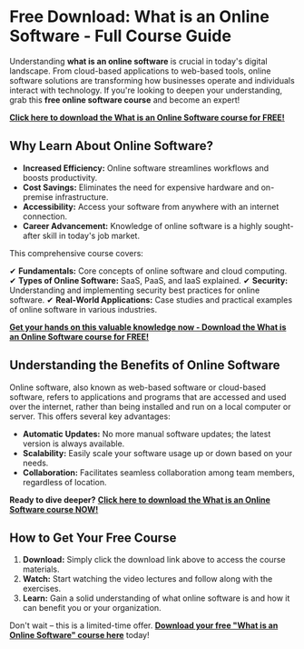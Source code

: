 # Free Download: What is an Online Software - Full Course Guide

Understanding **what is an online software** is crucial in today's digital landscape. From cloud-based applications to web-based tools, online software solutions are transforming how businesses operate and individuals interact with technology. If you're looking to deepen your understanding, grab this **free online software course** and become an expert!

[**Click here to download the What is an Online Software course for FREE!**](https://udemywork.com/what-is-an-online-software)

## Why Learn About Online Software?

*   **Increased Efficiency:** Online software streamlines workflows and boosts productivity.
*   **Cost Savings:** Eliminates the need for expensive hardware and on-premise infrastructure.
*   **Accessibility:** Access your software from anywhere with an internet connection.
*   **Career Advancement:** Knowledge of online software is a highly sought-after skill in today's job market.

This comprehensive course covers:

✔ **Fundamentals:** Core concepts of online software and cloud computing.
✔ **Types of Online Software:** SaaS, PaaS, and IaaS explained.
✔ **Security:** Understanding and implementing security best practices for online software.
✔ **Real-World Applications:** Case studies and practical examples of online software in various industries.

[**Get your hands on this valuable knowledge now - Download the What is an Online Software course for FREE!**](https://udemywork.com/what-is-an-online-software)

## Understanding the Benefits of Online Software

Online software, also known as web-based software or cloud-based software, refers to applications and programs that are accessed and used over the internet, rather than being installed and run on a local computer or server. This offers several key advantages:

*   **Automatic Updates:** No more manual software updates; the latest version is always available.
*   **Scalability:** Easily scale your software usage up or down based on your needs.
*   **Collaboration:** Facilitates seamless collaboration among team members, regardless of location.

**Ready to dive deeper?** [**Click here to download the What is an Online Software course NOW!**](https://udemywork.com/what-is-an-online-software)

## How to Get Your Free Course

1.  **Download:** Simply click the download link above to access the course materials.
2.  **Watch:** Start watching the video lectures and follow along with the exercises.
3.  **Learn:** Gain a solid understanding of what online software is and how it can benefit you or your organization.

Don't wait – this is a limited-time offer. **[Download your free "What is an Online Software" course here](https://udemywork.com/what-is-an-online-software)** today!
